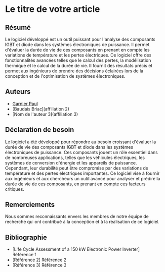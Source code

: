 # Le titre de votre article

## Résumé
Le logiciel développé est un outil puissant pour l'analyse des composants IGBT et diode dans les systèmes électroniques de puissance. Il permet d'évaluer la durée de vie de ces composants en prenant en compte les variations de température et les pertes électriques. Ce logiciel offre des fonctionnalités avancées telles que le calcul des pertes, la modélisation thermique et le calcul de la durée de vie. Il fournit des résultats précis et permet aux ingénieurs de prendre des décisions éclairées lors de la conception et de l'optimisation de systèmes électroniques.

## Auteurs
- [Garnier Paul](https://gitlab.com/PGarn)
- [Baudais Briac](affiliation 2)
- [Nom de l'auteur 3](affiliation 3)

## Déclaration de besoin
Le logiciel a été développé pour répondre au besoin croissant d'évaluer la durée de vie des composants IGBT et diode dans les systèmes électroniques de puissance. Ces composants jouent un rôle essentiel dans de nombreuses applications, telles que les véhicules électriques, les systèmes de conversion d'énergie et les appareils de puissance. Cependant, leur durabilité peut être compromise par des variations de température et des pertes électriques importantes. Ce logiciel vise à fournir aux ingénieurs et aux chercheurs un outil avancé pour analyser et prédire la durée de vie de ces composants, en prenant en compte ces facteurs critiques.

## Remerciements
Nous sommes reconnaissants envers les membres de notre équipe de recherche qui ont contribué à la conception et à la réalisation de ce logiciel.

## Bibliographie
- [Life Cycle Assessment of a 150 kW Electronic Power Inverter] Référence 1
- [Référence 2] Référence 2
- [Référence 3] Référence 3
